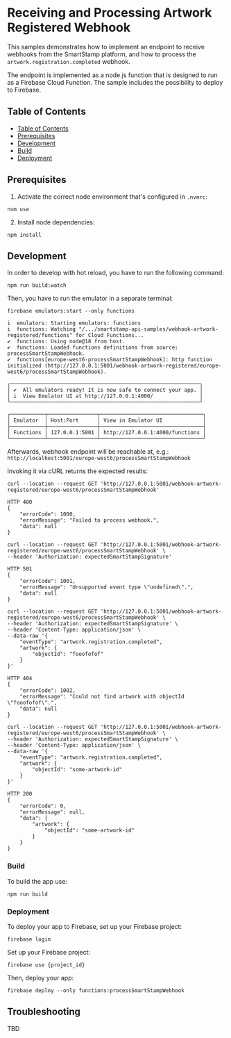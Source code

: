 # Receiving and Processing Artwork Registered Webhook

This samples demonstrates how to implement an endpoint to receive webhooks from the SmartStamp platform, and how to process the `artwork.registration.completed` webhook.

The endpoint is implemented as a node.js function that is designed to run as a Firebase Cloud Function.
The sample includes the possibility to deploy to Firebase.

## Table of Contents

- [Table of Contents](#table-of-contents)
- [Prerequisites](#prerequisites)
- [Development](#development)
- [Build](#build)
- [Deployment](#deployment)

## Prerequisites

1. Activate the correct node environment that's configured in `.nvmrc`:

```shell
nvm use
```

2. Install node dependencies:

```shell
npm install
```


## Development

In order to develop with hot reload, you have to run the following command:
```shell
npm run build:watch
```

Then, you have to run the emulator in a separate terminal:
```shell
firebase emulators:start --only functions
```
```
i  emulators: Starting emulators: functions
i  functions: Watching "/.../smartstamp-api-samples/webhook-artwork-registered/functions" for Cloud Functions...
✔  functions: Using node@18 from host.
✔  functions: Loaded functions definitions from source: processSmartStampWebhook.
✔  functions[europe-west6-processSmartStampWebhook]: http function initialized (http://127.0.0.1:5001/webhook-artwork-registered/europe-west6/processSmartStampWebhook).

┌─────────────────────────────────────────────────────────────┐
│ ✔  All emulators ready! It is now safe to connect your app. │
│ i  View Emulator UI at http://127.0.0.1:4000/               │
└─────────────────────────────────────────────────────────────┘

┌───────────┬────────────────┬─────────────────────────────────┐
│ Emulator  │ Host:Port      │ View in Emulator UI             │
├───────────┼────────────────┼─────────────────────────────────┤
│ Functions │ 127.0.0.1:5001 │ http://127.0.0.1:4000/functions │
└───────────┴────────────────┴─────────────────────────────────┘
```

Afterwards, webhook endpoint will be reachable at, e.g.: 
`http://localhost:5001/europe-west6/processSmartStampWebhook`

Invoking it via cURL returns the expected results:
```
curl --location --request GET 'http://127.0.0.1:5001/webhook-artwork-registered/europe-west6/processSmartStampWebhook'
```
```
HTTP 400
{
    "errorCode": 1000,
    "errorMessage": "Failed to process webhook.",
    "data": null
}
```

```
curl --location --request GET 'http://127.0.0.1:5001/webhook-artwork-registered/europe-west6/processSmartStampWebhook' \
--header 'Authorization: expectedSmartStampSignature'
```
```
HTTP 501
{
    "errorCode": 1001,
    "errorMessage": "Unsupported event type \"undefined\".",
    "data": null
}
```

```
curl --location --request GET 'http://127.0.0.1:5001/webhook-artwork-registered/europe-west6/processSmartStampWebhook' \
--header 'Authorization: expectedSmartStampSignature' \
--header 'Content-Type: application/json' \
--data-raw '{
    "eventType": "artwork.registration.completed",
    "artwork": {
        "objectId": "fooofofof"
    }
}'
```
```
HTTP 404
{
    "errorCode": 1002,
    "errorMessage": "Could not find artwork with objectId \"fooofofof\".",
    "data": null
}
```

```
curl --location --request GET 'http://127.0.0.1:5001/webhook-artwork-registered/europe-west6/processSmartStampWebhook' \
--header 'Authorization: expectedSmartStampSignature' \
--header 'Content-Type: application/json' \
--data-raw '{
    "eventType": "artwork.registration.completed",
    "artwork": {
        "objectId": "some-artwork-id"
    }
}'
```
```
HTTP 200
{
    "errorCode": 0,
    "errorMessage": null,
    "data": {
        "artwork": {
            "objectId": "some-artwork-id"
        }
    }
}
```

### Build

To build the app use:

```shell
npm run build
```

### Deployment

To deploy your app to Firebase, set up your Firebase project:

```shell
firebase login
```

Set up your Firebase project:
```shell
firebase use {project_id}
```

Then, deploy your app:

```shell
firebase deploy --only functions:processSmartStampWebhook
```

## Troubleshooting

TBD